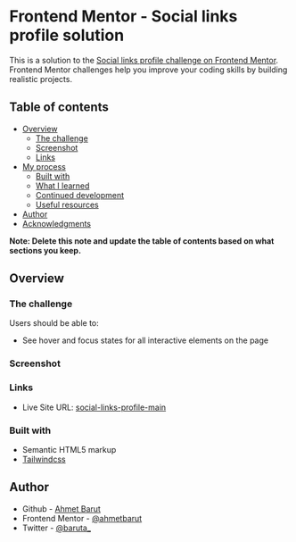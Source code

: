 # Frontend Mentor - Social links profile solution

This is a solution to the [Social links profile challenge on Frontend Mentor](https://www.frontendmentor.io/challenges/social-links-profile-UG32l9m6dQ). Frontend Mentor challenges help you improve your coding skills by building realistic projects. 

## Table of contents

- [Overview](#overview)
  - [The challenge](#the-challenge)
  - [Screenshot](#screenshot)
  - [Links](#links)
- [My process](#my-process)
  - [Built with](#built-with)
  - [What I learned](#what-i-learned)
  - [Continued development](#continued-development)
  - [Useful resources](#useful-resources)
- [Author](#author)
- [Acknowledgments](#acknowledgments)

**Note: Delete this note and update the table of contents based on what sections you keep.**

## Overview

### The challenge

Users should be able to:

- See hover and focus states for all interactive elements on the page

### Screenshot



### Links

- Live Site URL: [social-links-profile-main](https://front-end-mentor.ahmetbarut/social-links-profile-main)

### Built with

- Semantic HTML5 markup
- [Tailwindcss](https://tailwindcss.com/)
## Author

- Github - [Ahmet Barut](https://github.com/ahmetbarut)
- Frontend Mentor - [@ahmetbarut](https://www.frontendmentor.io/profile/ahmetbarut)
- Twitter - [@baruta_](https://www.twitter.com/baruta_)

